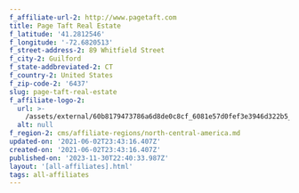 ```yaml
---
f_affiliate-url-2: http://www.pagetaft.com
title: Page Taft Real Estate
f_latitude: '41.2812546'
f_longitude: '-72.6820513'
f_street-address-2: 89 Whitfield Street­
f_city-2: Guilford­
f_state-addbreviated-2: CT­
f_country-2: United States
f_zip-code-2: '6437'
slug: page-taft-real-estate
f_affiliate-logo-2:
  url: >-
    /assets/external/60b8179473786a6d8de0c8cf_6081e57d0fef3e3946d322b5_60785a589498d24c20f14f14_page_taft_christies_logo_square_gold717__1_.png
  alt: null
f_region-2: cms/affiliate-regions/north-central-america.md
updated-on: '2021-06-02T23:43:16.407Z'
created-on: '2021-06-02T23:43:16.407Z'
published-on: '2023-11-30T22:40:33.987Z'
layout: '[all-affiliates].html'
tags: all-affiliates
---
```



